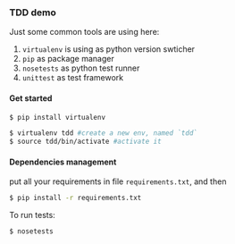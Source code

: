 ### TDD demo

Just some common tools are using here:

1.  `virtualenv` is using as python version swticher
2.  `pip` as package manager
3.  `nosetests` as python test runner
4.  `unittest` as test framework

#### Get started

```sh
$ pip install virtualenv
```

```sh
$ virtualenv tdd #create a new env, named `tdd`
$ source tdd/bin/activate #activate it
```

#### Dependencies management

put all your requirements in file `requirements.txt`, and then

```sh
$ pip install -r requirements.txt
```

To run tests:

```sh
$ nosetests 
```